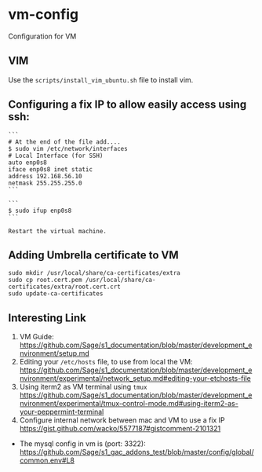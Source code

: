 # vm-config
Configuration for VM

## VIM
Use the `scripts/install_vim_ubuntu.sh` file to install vim.

## Configuring a fix IP to allow easily access using ssh:
    ```
    # At the end of the file add....
    $ sudo vim /etc/network/interfaces
    # Local Interface (for SSH)
    auto enp0s8
    iface enp0s8 inet static
    address 192.168.56.10
    netmask 255.255.255.0
    ```

    ```
    $ sudo ifup enp0s8
    ```
    
    Restart the virtual machine.
## Adding Umbrella certificate to VM
```
sudo mkdir /usr/local/share/ca-certificates/extra
sudo cp root.cert.pem /usr/local/share/ca-certificates/extra/root.cert.crt
sudo update-ca-certificates
```

## Interesting Link
1. VM Guide: https://github.com/Sage/s1_documentation/blob/master/development_environment/setup.md
2. Editing your `/etc/hosts` file, to use from local the VM:
    https://github.com/Sage/s1_documentation/blob/master/development_environment/experimental/network_setup.md#editing-your-etchosts-file
3. Using iterm2 as VM terminal using `tmux`
    https://github.com/Sage/s1_documentation/blob/master/development_environment/experimental/tmux-control-mode.md#using-iterm2-as-your-peppermint-terminal
4. Configure internal network between mac and VM to use a fix IP
    https://gist.github.com/wacko/5577187#gistcomment-2101321
    
-  The mysql config in vm is (port: 3322): https://github.com/Sage/s1_gac_addons_test/blob/master/config/global/common.env#L8
